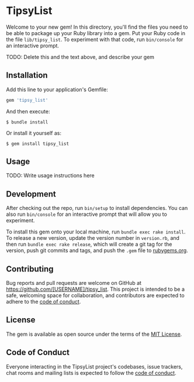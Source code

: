 # TipsyList

Welcome to your new gem! In this directory, you'll find the files you need to be able to package up your Ruby library into a gem. Put your Ruby code in the file `lib/tipsy_list`. To experiment with that code, run `bin/console` for an interactive prompt.

TODO: Delete this and the text above, and describe your gem

## Installation

Add this line to your application's Gemfile:

```ruby
gem 'tipsy_list'
```

And then execute:

    $ bundle install

Or install it yourself as:

    $ gem install tipsy_list

## Usage

TODO: Write usage instructions here

## Development

After checking out the repo, run `bin/setup` to install dependencies. You can also run `bin/console` for an interactive prompt that will allow you to experiment.

To install this gem onto your local machine, run `bundle exec rake install`. To release a new version, update the version number in `version.rb`, and then run `bundle exec rake release`, which will create a git tag for the version, push git commits and tags, and push the `.gem` file to [rubygems.org](https://rubygems.org).

## Contributing

Bug reports and pull requests are welcome on GitHub at https://github.com/[USERNAME]/tipsy_list. This project is intended to be a safe, welcoming space for collaboration, and contributors are expected to adhere to the [code of conduct](https://github.com/[USERNAME]/tipsy_list/blob/master/CODE_OF_CONDUCT.md).


## License

The gem is available as open source under the terms of the [MIT License](https://opensource.org/licenses/MIT).

## Code of Conduct

Everyone interacting in the TipsyList project's codebases, issue trackers, chat rooms and mailing lists is expected to follow the [code of conduct](https://github.com/[USERNAME]/tipsy_list/blob/master/CODE_OF_CONDUCT.md).
